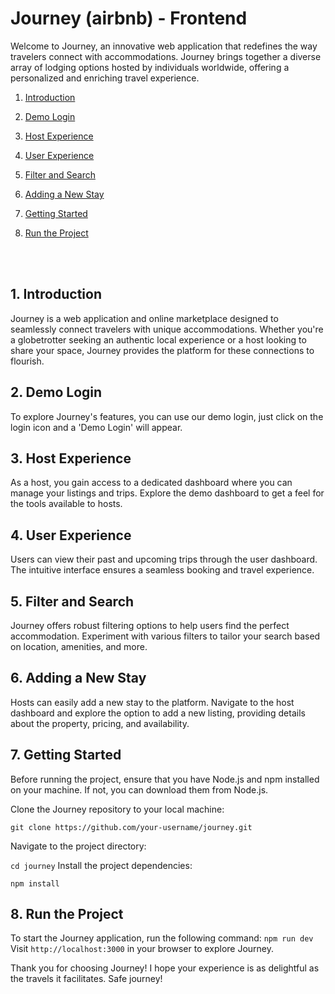 # Journey (airbnb) - Frontend
Welcome to Journey, an innovative web application that redefines the way travelers connect with accommodations. Journey brings together a diverse array of lodging options hosted by individuals worldwide, offering a personalized and enriching travel experience.
1. [Introduction](#introduction)
2. [Demo Login](#demo-login)
3. [Host Experience](#host-experience)
4. [User Experience](#user-experience)
5. [Filter and Search](#filter-and-search)
6. [Adding a New Stay](#adding-a-new-stay)
7. [Getting Started](#getting-started)
8. [Run the Project](#run-the-project)
    
    <br> </br>

## 1. Introduction
Journey is a web application and online marketplace designed to seamlessly connect travelers with unique accommodations. Whether you're a globetrotter seeking an authentic local experience or a host looking to share your space, Journey provides the platform for these connections to flourish.

## 2. Demo Login
To explore Journey's features, you can use our demo login, just click on the login icon and a 'Demo Login' will appear. 

## 3. Host Experience
As a host, you gain access to a dedicated dashboard where you can manage your listings and trips. Explore the demo dashboard to get a feel for the tools available to hosts.

## 4. User Experience
Users can view their past and upcoming trips through the user dashboard. The intuitive interface ensures a seamless booking and travel experience.

## 5. Filter and Search
Journey offers robust filtering options to help users find the perfect accommodation. Experiment with various filters to tailor your search based on location, amenities, and more.

## 6. Adding a New Stay
Hosts can easily add a new stay to the platform. Navigate to the host dashboard and explore the option to add a new listing, providing details about the property, pricing, and availability.

## 7. Getting Started
Before running the project, ensure that you have Node.js and npm installed on your machine. If not, you can download them from Node.js.

Clone the Journey repository to your local machine:

```git clone https://github.com/your-username/journey.git```

Navigate to the project directory:

```cd journey```
Install the project dependencies:

```npm install```

## 8. Run the Project
To start the Journey application, run the following command:
```npm run dev```
Visit ```http://localhost:3000``` in your browser to explore Journey.

Thank you for choosing Journey! I hope your experience is as delightful as the travels it facilitates. Safe journey!
